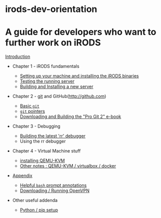 # irods-dev-orientation

A guide for developers who want to further work on iRODS
========================================================

[Introduction](./intro.md)

- Chapter 1 - iRODS fundamentals
    * [Setting up your machine and installing the iRODS binaries](./setup_00.md)
    * [Testing the running server](./one.md)
    * [Building and Installing a new server](reinstall_w_debug.md)
    

- Chapter 2 - [git](https://git-scm.com/) and GitHub(http://github.com)
    * [Basic `git`](./git-usage.md#basics)
    * [`git` pointers](./git-usage.md#pointers)
    * [Downloading and Building the "Pro Git 2" e-book](./building_progit.md)  

- Chapter 3 - Debugging
    * [Building the latest 'rr' debugger](./rr.md)
    * Using the rr debugger

- Chapter 4 - Virtual Machine stuff
    * [installing QEMU-KVM](./vm.md#QemuKvm)
    * [Other notes : QEMU-KVM / virtualbox / docker](./vm.md)


- [Appendix](./appendix.md)

    * [Helpful `bash` prompt annotations](./appendix.md#A)
    * [Downloading / Running OpenVPN](./appendix.md#B)


- Other useful addenda
    * [Python / pip setup](./py.md)
